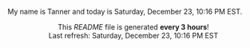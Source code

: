 My name is Tanner and today is Saturday, December 23, 10:16 PM EST.

<p align="center">This <i>README</i> file is generated <b>every 3 hours</b>!</br>Last refresh: Saturday, December 23, 10:16 PM EST<br /></p>
